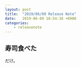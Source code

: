 ```yaml
---
layout: post
title:  "2019/06/09 Release Note"
date:   2019-06-09 18:54:36 +0900
categories:
	- releasenote
---
```


## 寿司食べた

だけ。
